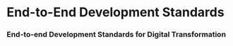 # End-to-End Development Standards

### End-to-end Development Standards for Digital Transformation
